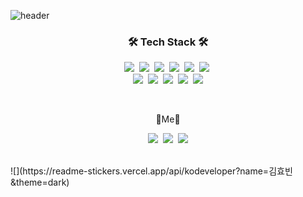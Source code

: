 

![header](https://capsule-render.vercel.app/api?type=waving&color=9370DB&fontColor=E6E6FA&height=300&section=header&text=HYOBIN&fontSize=90&animation=fadeIn)
<br/>
<h3 align="center">🛠 Tech Stack 🛠</h3>
<p align="center">
<img src="https://img.shields.io/badge/Python-3766AB?style=flat-square&logo=Python&logoColor=white"/>&nbsp
<img src="https://img.shields.io/badge/Sass-CC6699?style=flat-square&logo=Sass&logoColor=white"/>&nbsp
<img src="https://img.shields.io/badge/React-61DAFB?style=flat-square&logo=React&logoColor=white"/>&nbsp
<img src="https://img.shields.io/badge/Unity-000000?style=flat-square&logo=Unity&logoColor=white"/>&nbsp
<img src="https://img.shields.io/badge/CSS3-1572B6?style=flat-square&logo=CSS3&logoColor=white"/>&nbsp
<img src="https://img.shields.io/badge/JavaScript-F7DF1E?style=flat-square&logo=JavaScript&logoColor=white"/>&nbsp<br/>
<img src="https://img.shields.io/badge/TypeScript-3178C6?style=flat-square&logo=TypeScript&logoColor=white"/>&nbsp
<img src="https://img.shields.io/badge/Adobe Illustrator-FF9A00?style=flat-square&logo=AdobeIllustrator&logoColor=white"/>&nbsp
<img src="https://img.shields.io/badge/Adobe XD-FF61F6?style=flat-square&logo=AdobeXD&logoColor=white"/>&nbsp
<img src="https://img.shields.io/badge/C++-00599C?style=flat-square&logo=C%2B%2B&logoColor=white"/>&nbsp
<img src="https://img.shields.io/badge/Next.js-000000?style=flat-square&logo=Next.js&logoColor=white"/></p>

<br/>
<p align="center">🌟Me🌟</p>
<p align="center">
<img src="https://img.shields.io/badge/Devstu-17a2b8?style=flat-square"/>&nbsp
<img src="https://img.shields.io/badge/22hours-000000?style=flat-square"/>&nbsp
<a href="mailto:hbin12212@gmail.com"><img src="https://img.shields.io/badge/Gmail-EA4335?style=flat-square&logo=Gmail&logoColor=white"/></a></p>
<br/>
![](https://readme-stickers.vercel.app/api/kodeveloper?name=김효빈&theme=dark)
